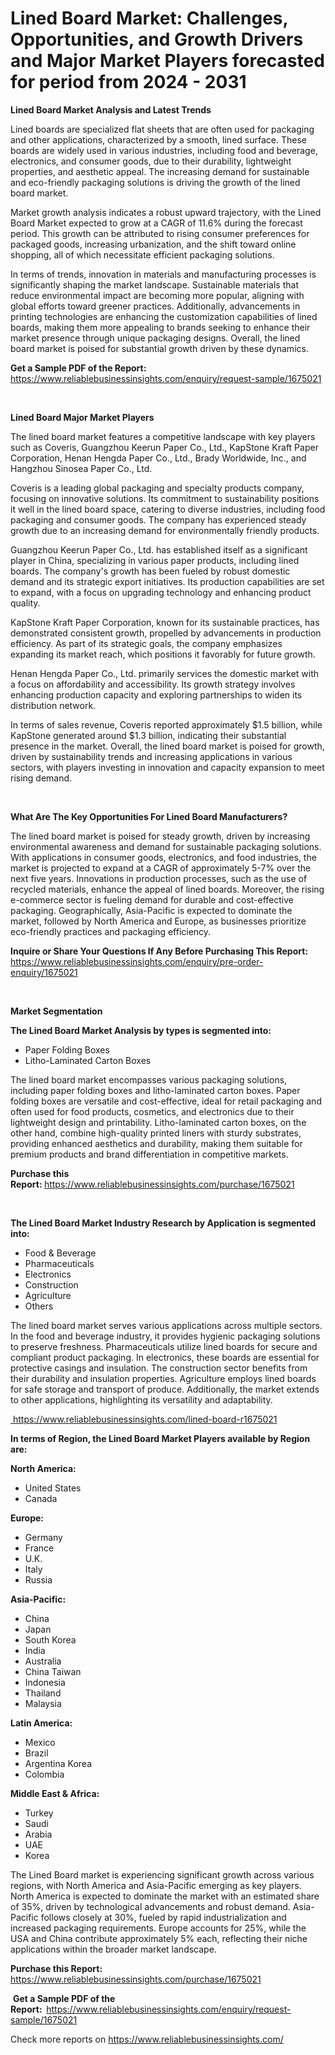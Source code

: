 <p><h1>Lined Board Market: Challenges, Opportunities, and Growth Drivers and Major Market Players forecasted for period from 2024 - 2031</h1></p><p><strong>Lined Board Market Analysis and Latest Trends</strong></p>
<p><p>Lined boards are specialized flat sheets that are often used for packaging and other applications, characterized by a smooth, lined surface. These boards are widely used in various industries, including food and beverage, electronics, and consumer goods, due to their durability, lightweight properties, and aesthetic appeal. The increasing demand for sustainable and eco-friendly packaging solutions is driving the growth of the lined board market.</p><p>Market growth analysis indicates a robust upward trajectory, with the Lined Board Market expected to grow at a CAGR of 11.6% during the forecast period. This growth can be attributed to rising consumer preferences for packaged goods, increasing urbanization, and the shift toward online shopping, all of which necessitate efficient packaging solutions.</p><p>In terms of trends, innovation in materials and manufacturing processes is significantly shaping the market landscape. Sustainable materials that reduce environmental impact are becoming more popular, aligning with global efforts toward greener practices. Additionally, advancements in printing technologies are enhancing the customization capabilities of lined boards, making them more appealing to brands seeking to enhance their market presence through unique packaging designs. Overall, the lined board market is poised for substantial growth driven by these dynamics.</p></p>
<p><strong>Get a Sample PDF of the Report:&nbsp;</strong> <a href="https://www.reliablebusinessinsights.com/enquiry/request-sample/1675021?utm_campaign=100&utm_medium=2&utm_source=Github&utm_content=ia&utm_term=28122024&utm_id=lined-board">https://www.reliablebusinessinsights.com/enquiry/request-sample/1675021</a></p>
<p>&nbsp;</p>
<p><strong>Lined Board Major Market Players</strong></p>
<p><p>The lined board market features a competitive landscape with key players such as Coveris, Guangzhou Keerun Paper Co., Ltd., KapStone Kraft Paper Corporation, Henan Hengda Paper Co., Ltd., Brady Worldwide, Inc., and Hangzhou Sinosea Paper Co., Ltd. </p><p>Coveris is a leading global packaging and specialty products company, focusing on innovative solutions. Its commitment to sustainability positions it well in the lined board space, catering to diverse industries, including food packaging and consumer goods. The company has experienced steady growth due to an increasing demand for environmentally friendly products.</p><p>Guangzhou Keerun Paper Co., Ltd. has established itself as a significant player in China, specializing in various paper products, including lined boards. The company's growth has been fueled by robust domestic demand and its strategic export initiatives. Its production capabilities are set to expand, with a focus on upgrading technology and enhancing product quality.</p><p>KapStone Kraft Paper Corporation, known for its sustainable practices, has demonstrated consistent growth, propelled by advancements in production efficiency. As part of its strategic goals, the company emphasizes expanding its market reach, which positions it favorably for future growth.</p><p>Henan Hengda Paper Co., Ltd. primarily services the domestic market with a focus on affordability and accessibility. Its growth strategy involves enhancing production capacity and exploring partnerships to widen its distribution network.</p><p>In terms of sales revenue, Coveris reported approximately $1.5 billion, while KapStone generated around $1.3 billion, indicating their substantial presence in the market. Overall, the lined board market is poised for growth, driven by sustainability trends and increasing applications in various sectors, with players investing in innovation and capacity expansion to meet rising demand.</p></p>
<p>&nbsp;</p>
<p><strong>What Are The Key Opportunities For Lined Board Manufacturers?</strong></p>
<p><p>The lined board market is poised for steady growth, driven by increasing environmental awareness and demand for sustainable packaging solutions. With applications in consumer goods, electronics, and food industries, the market is projected to expand at a CAGR of approximately 5-7% over the next five years. Innovations in production processes, such as the use of recycled materials, enhance the appeal of lined boards. Moreover, the rising e-commerce sector is fueling demand for durable and cost-effective packaging. Geographically, Asia-Pacific is expected to dominate the market, followed by North America and Europe, as businesses prioritize eco-friendly practices and packaging efficiency.</p></p>
<p><strong>Inquire or Share Your Questions If Any Before Purchasing This Report:</strong> <a href="https://www.reliablebusinessinsights.com/enquiry/pre-order-enquiry/1675021?utm_campaign=100&utm_medium=2&utm_source=Github&utm_content=ia&utm_term=28122024&utm_id=lined-board">https://www.reliablebusinessinsights.com/enquiry/pre-order-enquiry/1675021</a></p>
<p>&nbsp;</p>
<p><strong>Market Segmentation</strong></p>
<p><strong>The Lined Board Market Analysis by types is segmented into:</strong></p>
<p><ul><li>Paper Folding Boxes</li><li>Litho-Laminated Carton Boxes</li></ul></p>
<p><p>The lined board market encompasses various packaging solutions, including paper folding boxes and litho-laminated carton boxes. Paper folding boxes are versatile and cost-effective, ideal for retail packaging and often used for food products, cosmetics, and electronics due to their lightweight design and printability. Litho-laminated carton boxes, on the other hand, combine high-quality printed liners with sturdy substrates, providing enhanced aesthetics and durability, making them suitable for premium products and brand differentiation in competitive markets.</p></p>
<p><strong>Purchase this Report:&nbsp;</strong><a href="https://www.reliablebusinessinsights.com/purchase/1675021?utm_campaign=100&utm_medium=2&utm_source=Github&utm_content=ia&utm_term=28122024&utm_id=lined-board">https://www.reliablebusinessinsights.com/purchase/1675021</a></p>
<p>&nbsp;</p>
<p><strong>The Lined Board Market Industry Research by Application is segmented into:</strong></p>
<p><ul><li>Food & Beverage</li><li>Pharmaceuticals</li><li>Electronics</li><li>Construction</li><li>Agriculture</li><li>Others</li></ul></p>
<p><p>The lined board market serves various applications across multiple sectors. In the food and beverage industry, it provides hygienic packaging solutions to preserve freshness. Pharmaceuticals utilize lined boards for secure and compliant product packaging. In electronics, these boards are essential for protective casings and insulation. The construction sector benefits from their durability and insulation properties. Agriculture employs lined boards for safe storage and transport of produce. Additionally, the market extends to other applications, highlighting its versatility and adaptability.</p></p>
<p><a href="https://www.reliablebusinessinsights.com/lined-board-r1675021?utm_campaign=100&utm_medium=2&utm_source=Github&utm_content=ia&utm_term=28122024&utm_id=lined-board">&nbsp;https://www.reliablebusinessinsights.com/lined-board-r1675021</a></p>
<p><strong>In terms of Region, the Lined Board Market Players available by Region are:</strong></p>
<p>
    <p> <strong> North America: </strong>
        <ul>
            <li>United States</li>
            <li>Canada</li>
        </ul>
        </p> 
    <p> <strong> Europe: </strong>
        <ul>
            <li>Germany</li>
            <li>France</li>
            <li>U.K.</li>
            <li>Italy</li>
            <li>Russia</li>
        </ul>
        </p> 
    <p> <strong> Asia-Pacific: </strong>
        <ul>
            <li>China</li>
            <li>Japan</li>
            <li>South Korea</li>
            <li>India</li>
            <li>Australia</li>
            <li>China Taiwan</li>
            <li>Indonesia</li>
            <li>Thailand</li>
            <li>Malaysia</li>
        </ul>
        </p> 
    <p> <strong> Latin America: </strong>
        <ul>
            <li>Mexico</li>
            <li>Brazil</li>
            <li>Argentina Korea</li>
            <li>Colombia</li>
        </ul>
        </p> 
    <p> <strong> Middle East & Africa: </strong>
        <ul>
            <li>Turkey</li>
            <li>Saudi</li>
            <li>Arabia</li>
            <li>UAE</li>
            <li>Korea</li>
        </ul>
    </p>
    </p>
<p><p>The Lined Board market is experiencing significant growth across various regions, with North America and Asia-Pacific emerging as key players. North America is expected to dominate the market with an estimated share of 35%, driven by technological advancements and robust demand. Asia-Pacific follows closely at 30%, fueled by rapid industrialization and increased packaging requirements. Europe accounts for 25%, while the USA and China contribute approximately 5% each, reflecting their niche applications within the broader market landscape.</p></p>
<p><strong>Purchase this Report: </strong><a href="https://www.reliablebusinessinsights.com/purchase/1675021?utm_campaign=100&utm_medium=2&utm_source=Github&utm_content=ia&utm_term=28122024&utm_id=lined-board">https://www.reliablebusinessinsights.com/purchase/1675021</a></p>
<p>&nbsp;<strong>Get a Sample PDF of the Report:&nbsp;&nbsp;</strong><a href="https://www.reliablebusinessinsights.com/enquiry/request-sample/1675021?utm_campaign=100&utm_medium=2&utm_source=Github&utm_content=ia&utm_term=28122024&utm_id=lined-board">https://www.reliablebusinessinsights.com/enquiry/request-sample/1675021</a></p>
<p><strong></strong></p>
<p>Check more reports on <a href="https://www.reliablebusinessinsights.com/?utm_campaign=100&utm_medium=2&utm_source=Github&utm_content=ia&utm_term=28122024&utm_id=lined-board">https://www.reliablebusinessinsights.com/</a></p>